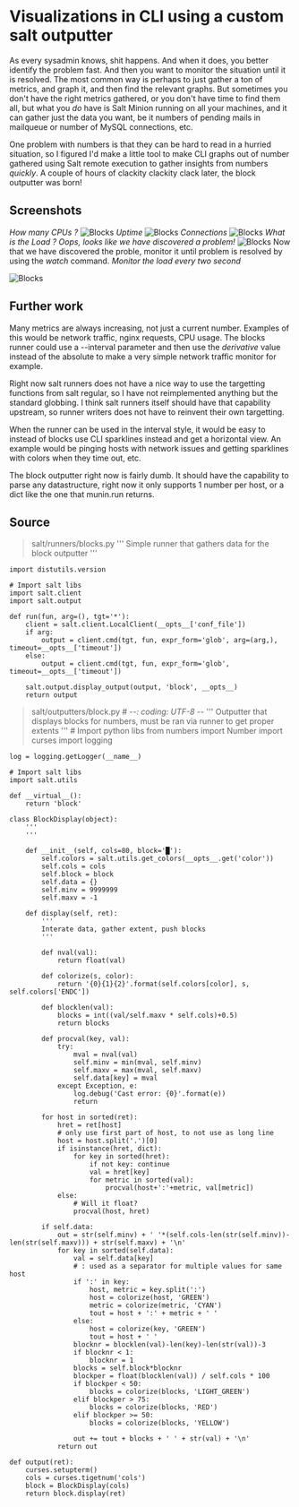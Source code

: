 # Visualizations in CLI using a custom salt outputter

As every sysadmin knows, shit happens. And when it does, you better identify the problem fast. And then you want to monitor the situation until it is resolved. The most common way is perhaps to just gather a ton of metrics, and graph it, and then find the relevant graphs. But sometimes you don't have the right metrics gathered, or you don't have time to find them all, but what you *do* have is Salt Minion running on all your machines, and it can gather just the data you want, be it numbers of pending mails in mailqueue or number of MySQL connections, etc.

One problem with numbers is that they can be hard to read in a hurried situation, so I figured I'd make a little tool to make CLI graphs out of number gathered using Salt remote execution to gather insights from numbers *quickly*. A couple of hours of clackity clackity clack later, the block outputter was born!

## Screenshots

*How many CPUs ?*
![Blocks](http://hveem.no/ss/salt-blocks-run-1.png)
*Uptime*
![Blocks](http://hveem.no/ss/salt-blocks-run-3.png)
*Connections*
![Blocks](http://hveem.no/ss/salt-blocks-run-4.png)
*What is the Load ? Oops, looks like we have discovered a problem!*
![Blocks](http://hveem.no/ss/salt-blocks-run-2.png)
Now that we have discovered the proble, monitor it until problem is resolved by using the *watch* command.
*Monitor the load every two second*

![Blocks](http://hveem.no/ss/salt-blocks-run-5.png)

## Further work

Many metrics are always increasing, not just a current number. Examples of this would be network traffic, nginx requests, CPU usage. The blocks runner could use a --interval parameter and then use the *derivative* value instead of the absolute to make a very simple network traffic monitor for example.

Right now salt runners does not have a nice way to use the targetting functions from salt regular, so I have not reimplemented anything but the standard globbing. I think salt runners itself should have that capability upstream, so runner writers does not have to reinvent their own targetting.

When the runner can be used in the interval style, it would be easy to instead of blocks use CLI sparklines instead and get a horizontal view. An example would be pinging hosts with network issues and getting sparklines with colors when they time out, etc.

The block outputter right now is fairly dumb. It should have the capability to parse any datastructure, right now it only supports 1 number per host, or a dict like the one that munin.run returns.

## Source
> salt/runners/blocks.py
    '''
    Simple runner that gathers data for the block outputter
    '''

    import distutils.version

    # Import salt libs
    import salt.client
    import salt.output

    def run(fun, arg=(), tgt='*'):
        client = salt.client.LocalClient(__opts__['conf_file'])
        if arg:
            output = client.cmd(tgt, fun, expr_form='glob', arg=(arg,), timeout=__opts__['timeout'])
        else:
            output = client.cmd(tgt, fun, expr_form='glob', timeout=__opts__['timeout'])

        salt.output.display_output(output, 'block', __opts__)
        return output

> salt/outputters/block.py
    # -*-: coding: UTF-8 -*-
    '''
    Outputter that displays blocks for numbers, must be ran via runner to get proper extents
    '''
    # Import python libs
    from numbers import Number
    import curses
    import logging

    log = logging.getLogger(__name__)

    # Import salt libs
    import salt.utils

    def __virtual__():
        return 'block'

    class BlockDisplay(object):
        '''
        '''

        def __init__(self, cols=80, block='█'):
            self.colors = salt.utils.get_colors(__opts__.get('color'))
            self.cols = cols
            self.block = block
            self.data = {}
            self.minv = 9999999 
            self.maxv = -1

        def display(self, ret):
            '''
            Interate data, gather extent, push blocks
            '''

            def nval(val):
                return float(val)

            def colorize(s, color):
                return '{0}{1}{2}'.format(self.colors[color], s, self.colors['ENDC'])
            
            def blocklen(val):
                blocks = int((val/self.maxv * self.cols)+0.5)
                return blocks

            def procval(key, val):
                try:
                    mval = nval(val)
                    self.minv = min(mval, self.minv)
                    self.maxv = max(mval, self.maxv)
                    self.data[key] = mval
                except Exception, e:
                    log.debug('Cast error: {0}'.format(e))
                    return

            for host in sorted(ret):
                hret = ret[host]
                # only use first part of host, to not use as long line
                host = host.split('.')[0]
                if isinstance(hret, dict): 
                    for key in sorted(hret):
                        if not key: continue
                        val = hret[key]
                        for metric in sorted(val):
                            procval(host+':'+metric, val[metric])
                else:
                    # Will it float?
                    procval(host, hret)

            if self.data:
                out = str(self.minv) + ' '*(self.cols-len(str(self.minv))-len(str(self.maxv))) + str(self.maxv) + '\n'
                for key in sorted(self.data):
                    val = self.data[key]
                    # : used as a separator for multiple values for same host
                    if ':' in key:
                        host, metric = key.split(':')
                        host = colorize(host, 'GREEN')
                        metric = colorize(metric, 'CYAN')
                        tout = host + ':' + metric + ' '
                    else:
                        host = colorize(key, 'GREEN')
                        tout = host + ' '
                    blocknr = blocklen(val)-len(key)-len(str(val))-3
                    if blocknr < 1:
                        blocknr = 1
                    blocks = self.block*blocknr
                    blockper = float(blocklen(val)) / self.cols * 100
                    if blockper < 50:
                        blocks = colorize(blocks, 'LIGHT_GREEN')
                    elif blockper > 75:
                        blocks = colorize(blocks, 'RED')
                    elif blockper >= 50:
                        blocks = colorize(blocks, 'YELLOW')

                    out += tout + blocks + ' ' + str(val) + '\n'
                return out

    def output(ret):
        curses.setupterm()
        cols = curses.tigetnum('cols')
        block = BlockDisplay(cols)
        return block.display(ret)

